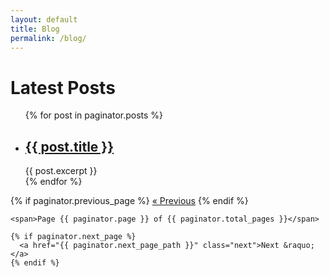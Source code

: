 ```yaml
---
layout: default
title: Blog
permalink: /blog/
---
```


<h1>Latest Posts</h1>

  <ul>
    {% for post in paginator.posts %}
      <li>
        <h2><a href="{{ post.url }}">{{ post.title }}</a></h2>
        {{ post.excerpt }}
      </li>
    {% endfor %}
  </ul>

<!-- Pagination Links -->
  <div class="pagination">
    {% if paginator.previous_page %}
      <a href="{{ paginator.previous_page_path }}" class="prev">&laquo; Previous</a>
    {% endif %}

    <span>Page {{ paginator.page }} of {{ paginator.total_pages }}</span>

    {% if paginator.next_page %}
      <a href="{{ paginator.next_page_path }}" class="next">Next &raquo;</a>
    {% endif %}
  </div>

